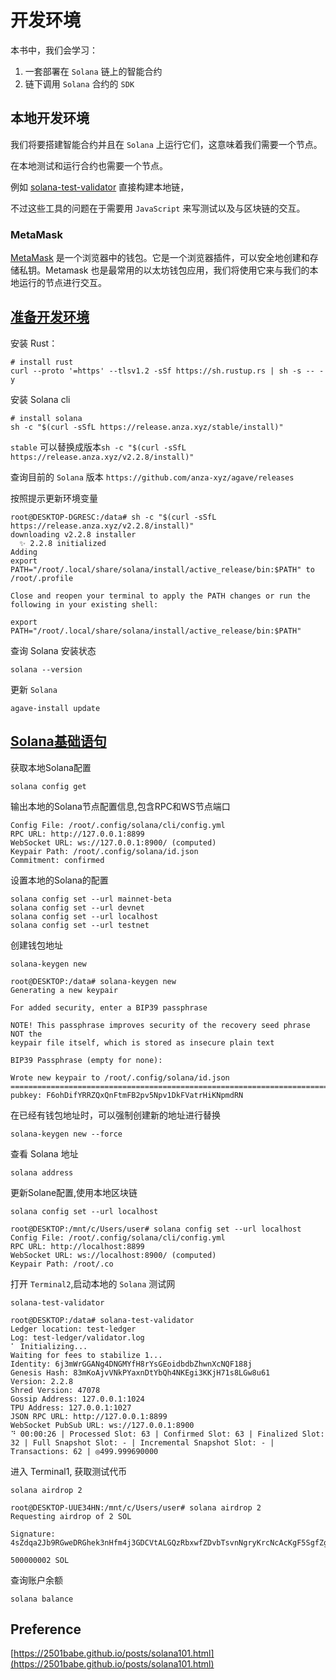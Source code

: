 # 开发环境

本书中，我们会学习：
1. 一套部署在 `Solana` 链上的智能合约
2. 链下调用 `Solana` 合约的 `SDK`

## 本地开发环境

我们将要搭建智能合约并且在 `Solana` 上运行它们，这意味着我们需要一个节点。

在本地测试和运行合约也需要一个节点。


例如 [solana-test-validator](https://solana.com/zh/developers/cookbook/development/start-local-validator) 直接构建本地链，

不过这些工具的问题在于需要用 `JavaScript` 来写测试以及与区块链的交互。

### MetaMask

[MetaMask](https://metamask.io/) 是一个浏览器中的钱包。它是一个浏览器插件，可以安全地创建和存储私钥。Metamask 也是最常用的以太坊钱包应用，我们将使用它来与我们的本地运行的节点进行交互。

## [准备开发环境](https://solana.com/zh/docs/intro/installation#solana-cli-basics)

安装 Rust：
```shell
# install rust
curl --proto '=https' --tlsv1.2 -sSf https://sh.rustup.rs | sh -s -- -y
```
安装 Solana cli
```shell
# install solana
sh -c "$(curl -sSfL https://release.anza.xyz/stable/install)"
```
`stable` 可以替换成版本`sh -c "$(curl -sSfL https://release.anza.xyz/v2.2.8/install)"`

查询目前的 `Solana` 版本 
`https://github.com/anza-xyz/agave/releases`

按照提示更新环境变量
```shell
root@DESKTOP-DGRESC:/data# sh -c "$(curl -sSfL https://release.anza.xyz/v2.2.8/install)"
downloading v2.2.8 installer
  ✨ 2.2.8 initialized
Adding
export PATH="/root/.local/share/solana/install/active_release/bin:$PATH" to /root/.profile

Close and reopen your terminal to apply the PATH changes or run the following in your existing shell:

export PATH="/root/.local/share/solana/install/active_release/bin:$PATH"
```

查询 Solana 安装状态
```shell
solana --version
```

更新 `Solana`
```shell
agave-install update
```

## [Solana基础语句](https://solana.com/zh/docs/intro/installation#solana-cli-basics)
获取本地Solana配置
```shell
solana config get
```
输出本地的Solana节点配置信息,包含RPC和WS节点端口
```text
Config File: /root/.config/solana/cli/config.yml
RPC URL: http://127.0.0.1:8899
WebSocket URL: ws://127.0.0.1:8900/ (computed)
Keypair Path: /root/.config/solana/id.json
Commitment: confirmed
```

设置本地的Solana的配置
```shell
solana config set --url mainnet-beta
solana config set --url devnet
solana config set --url localhost
solana config set --url testnet
```
创建钱包地址
```shell
solana-keygen new 
```
```text
root@DESKTOP:/data# solana-keygen new 
Generating a new keypair

For added security, enter a BIP39 passphrase

NOTE! This passphrase improves security of the recovery seed phrase NOT the
keypair file itself, which is stored as insecure plain text

BIP39 Passphrase (empty for none):

Wrote new keypair to /root/.config/solana/id.json
========================================================================================
pubkey: F6ohDifYRRZQxQnFtmFB2pv5Npv1DkFVatrHiKNpmdRN
```
在已经有钱包地址时，可以强制创建新的地址进行替换
```shell
solana-keygen new --force
```
查看 Solana 地址
```shell
solana address
```
更新Solane配置,使用本地区块链
```shell
solana config set --url localhost
```
```text
root@DESKTOP:/mnt/c/Users/user# solana config set --url localhost
Config File: /root/.config/solana/cli/config.yml
RPC URL: http://localhost:8899 
WebSocket URL: ws://localhost:8900/ (computed)
Keypair Path: /root/.co
```
打开 `Terminal2`,启动本地的 `Solana` 测试网
```shell
solana-test-validator
```
```text
root@DESKTOP:/data# solana-test-validator
Ledger location: test-ledger
Log: test-ledger/validator.log
⠁ Initializing...                                                                                                                                                                     
Waiting for fees to stabilize 1...
Identity: 6j3mWrGGANg4DNGMYfH8rYsGEoidbdbZhwnXcNQF188j
Genesis Hash: 83mKoAjvVNkPYaxnDtYbQh4NKEgi3KKjH71s8LGw8u61
Version: 2.2.8
Shred Version: 47078
Gossip Address: 127.0.0.1:1024
TPU Address: 127.0.0.1:1027
JSON RPC URL: http://127.0.0.1:8899
WebSocket PubSub URL: ws://127.0.0.1:8900
⠙ 00:00:26 | Processed Slot: 63 | Confirmed Slot: 63 | Finalized Slot: 32 | Full Snapshot Slot: - | Incremental Snapshot Slot: - | Transactions: 62 | ◎499.999690000
```

进入 Terminal1, 获取测试代币
```shell
solana airdrop 2
```
```text
root@DESKTOP-UUE34HN:/mnt/c/Users/user# solana airdrop 2
Requesting airdrop of 2 SOL

Signature: 4sZdqa2Jb9RGweDRGhek3nHfm4j3GDCVtALGQzRbxwfZDvbTsvnNgryKrcNcAcKgF5SgfZgvrXuuuZX6Xrgij6xd

500000002 SOL
```
查询账户余额
```shell
solana balance
```

## Preference
[https://2501babe.github.io/posts/solana101.html](https://2501babe.github.io/posts/solana101.html)
